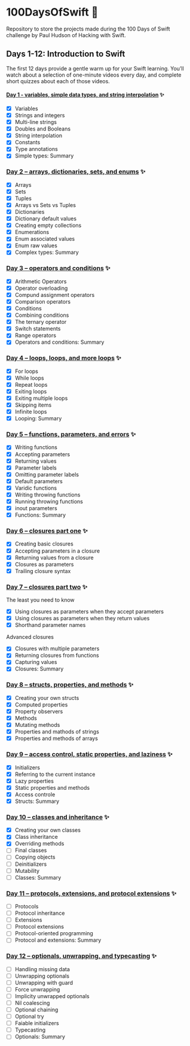 # 100DaysOfSwift 📱

 Repository to store the projects made during the 100 Days of Swift challenge by Paul Hudson of Hacking with Swift.
  
 ## Days 1-12: Introduction to Swift
 
The first 12 days provide a gentle warm up for your Swift learning. You’ll watch about a selection of one-minute videos every day, and complete short quizzes about each of those videos.
 
 #### [Day 1 - variables, simple data types, and string interpolation](https://www.hackingwithswift.com/100/1) ✨
 
- [x] Variables
- [x] Strings and integers
- [x] Multi-line strings
- [x] Doubles and Booleans
- [x] String interpolation
- [x] Constants
- [x] Type annotations
- [x] Simple types: Summary

### [Day 2 – arrays, dictionaries, sets, and enums](https://www.hackingwithswift.com/100/2) ✨

- [x] Arrays
- [x] Sets
- [x] Tuples
- [x] Arrays vs Sets vs Tuples
- [x] Dictionaries
- [x] Dictionary default values
- [x] Creating empty collections
- [x] Enumerations
- [x] Enum associated values
- [x] Enum raw values
- [x] Complex types: Summary

### [Day 3 – operators and conditions](https://www.hackingwithswift.com/100/3) ✨

- [x] Arithmetic Operators
- [x] Operator overloading
- [x] Compund assignment operators
- [x] Comparison operators
- [x] Conditions
- [x] Combining conditions
- [x] The ternary operator
- [x] Switch statements
- [x] Range operators
- [x] Operators and conditions: Summary

### [Day 4 – loops, loops, and more loops](https://www.hackingwithswift.com/100/4) ✨

- [x] For loops
- [x] While loops
- [x] Repeat loops
- [x] Exiting loops
- [x] Exiting multiple loops
- [x] Skipping items
- [x] Infinite loops
- [x] Looping: Summary

### [Day 5 – functions, parameters, and errors](https://www.hackingwithswift.com/100/5) ✨

- [x] Writing functions
- [x] Accepting parameters
- [x] Returning values
- [x] Parameter labels
- [x] Omitting parameter labels
- [x] Default parameters
- [x] Varidic functions
- [x] Writing throwing functions
- [x] Running throwing functions
- [x] inout parameters
- [x] Functions: Summary

### [Day 6 – closures part one](https://www.hackingwithswift.com/100/6) ✨

- [x] Creating basic closures
- [x] Accepting parameters in a closure
- [x] Returning values from a closure
- [x] Closures as parameters
- [x] Trailing closure syntax

### [Day 7 – closures part two](https://www.hackingwithswift.com/100/7) ✨

The least you need to know

- [x] Using closures as parameters when they accept parameters
- [x] Using closures as parameters when they return values
- [x] Shorthand parameter names

Advanced closures

- [x] Closures with multiple parameters
- [x] Returning closures from functions
- [x] Capturing values
- [x] Closures: Summary

### [Day 8 – structs, properties, and methods](https://www.hackingwithswift.com/100/8) ✨

- [x] Creating your own structs
- [x] Computed properties
- [x] Property observers
- [x] Methods
- [x] Mutating methods
- [x] Properties and mathods of strings
- [x] Properties and methods of arrays

### [Day 9 – access control, static properties, and laziness](https://www.hackingwithswift.com/100/9) ✨

- [x] Initializers
- [x] Referring to the current instance
- [x] Lazy properties
- [x] Static properties and methods
- [x] Access controle
- [x] Structs: Summary

### [Day 10 – classes and inheritance](https://www.hackingwithswift.com/100/10) ✨

 - [x] Creating your own classes
 - [x] Class inheritance
 - [x] Overriding methods
 - [ ] Final classes
 - [ ] Copying objects
 - [ ] Deinitializers
 - [ ] Mutability
 - [ ] Classes: Summary

### [Day 11 – protocols, extensions, and protocol extensions](https://www.hackingwithswift.com/100/11) ✨

- [ ] Protocols
- [ ] Protocol inheritance
- [ ] Extensions
- [ ] Protocol extensions
- [ ] Protocol-oriented programming
- [ ] Protocol and extensions: Summary 

### [Day 12 – optionals, unwrapping, and typecasting](https://www.hackingwithswift.com/100/12) ✨

- [ ] Handling missing data
- [ ] Unwrapping optionals
- [ ] Unwrapping with guard
- [ ] Force unwrapping
- [ ] Implicity unwrapped optionals
- [ ] Nil coalescing
- [ ] Optional chaining
- [ ] Optional try
- [ ] Faiable initializers
- [ ] Typecasting
- [ ] Optionals: Summary
